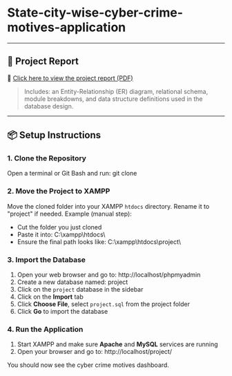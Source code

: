 # State-city-wise-cyber-crime-motives-application

---

## 📘 Project Report

📄 [Click here to view the project report (PDF)](./project/CyberCrime_CaseStudy.pdf)

> Includes: an Entity-Relationship (ER) diagram, relational schema, module breakdowns, and data structure definitions used in the database design.


---

## 📦 Setup Instructions

### 1. Clone the Repository
Open a terminal or Git Bash and run:
git clone <repository-url>

### 2. Move the Project to XAMPP
Move the cloned folder into your XAMPP `htdocs` directory. Rename it to "project" if needed.
Example (manual step):
- Cut the folder you just cloned
- Paste it into: C:\xampp\htdocs\
- Ensure the final path looks like: C:\xampp\htdocs\project\

### 3. Import the Database
1. Open your web browser and go to: http://localhost/phpmyadmin
2. Create a new database named: project
3. Click on the `project` database in the sidebar
4. Click on the **Import** tab
5. Click **Choose File**, select `project.sql` from the project folder
6. Click **Go** to import the database

### 4. Run the Application
1. Start XAMPP and make sure **Apache** and **MySQL** services are running
2. Open your browser and go to:
http://localhost/project/

You should now see the cyber crime motives dashboard.
